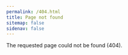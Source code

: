 ```yaml
---
permalink: /404.html
title: Page not found
sitemap: false
sidenav: false
---
```


The requested page could not be found (404).
